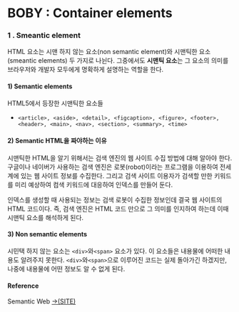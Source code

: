 # BOBY : Container elements

### 1 . Smeantic element 

HTML 요소는  시맨 하지 않는 요소\(non semantic element\)와 시맨틱한 요소\(smeantic elements\) 두 가지로 나뉜다. 그중에서도 **시맨틱 요소**는 그 요소의 의미를 브라우저와 개발자 모두에게 명확하게 설명하는 역할을 한다.   


#### 1\) Semantic elements

HTML5에서 등장한 시맨틱한 요소들

* `<article>, <aside>, <detail>, <figcaption>, <figure>, <footer>, <header>, <main>, <nav>, <section>, <summary>, <time>`

#### 2\) Semantic HTML을 짜야하는 이유

시맨틱한 HTML을 알기 위해서는 검색 엔진의 웹 사이트 수집 방법에 대해 알아야 한다. 구글이나 네이버가 사용하는 검색 엔진은 로봇\(robot\)이라는 프로그램을 이용하여 전세계에 있는 웹 사이트 정보를 수집한다. 그리고 검색 사이트 이용자가 검색할 만한 키워드를 미리 예상하여 컴색 키워드에 대응하여 인덱스를 만들어 둔다. 

인덱스를 생성할 때 사용되는 정보는 검색 로봇이 수집한 정보인데 결국 웹 사이트의 HTML 코드이다. 즉, 검색 엔진은 HTML 코드 만으로 그 의미를 인지하여 하는데 이때 시맨틱 요소를 해석하게 된다.

#### 3\) Non semantic elements

시민택 하지 않는 요소는 `<div>`와`<span>` 요소가 있다. 이 요소들은 내용물에 어떠한 내용도 알려주지 못한다.  `<div>`와`<span>`으로 이루어진 코드는 실제 돌아가긴 하겠지만, 나중에 내용물에 어떤 정보도 알 수 없게 된다.

#### Reference 

Semantic Web [→\(SITE\)](https://poiemaweb.com/html5-semantic-web)







